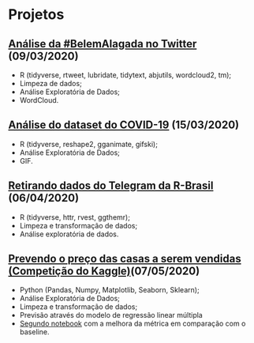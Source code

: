 # Projetos


## [Análise da #BelemAlagada no Twitter](https://github.com/barbosarafael/Projetos/blob/master/Twitter%20-%20Analise%20%23BelemAlagada/2020-03-10-analise-belemalagada.md) (09/03/2020)

- R (tidyverse, rtweet, lubridate, tidytext, abjutils, wordcloud2, tm);
- Limpeza de dados;
- Análise Exploratória de Dados;
- WordCloud.


## [Análise do dataset do COVID-19](https://github.com/barbosarafael/Projetos/blob/master/Analise%20Exploratoria%20-%20COVID-19/2020-03-15-analise-exploratoria-dos-dados-do-covid-19.md) (15/03/2020)

- R (tidyverse, reshape2, gganimate, gifski);
- Análise Exploratória de Dados;
- GIF.


## [Retirando dados do Telegram da R-Brasil](https://github.com/barbosarafael/Projetos/blob/master/Analise_Telegram_R/Script.md) (06/04/2020)

- R (tidyverse, httr, rvest, ggthemr);
- Limpeza e transformação de dados;
- Análise exploratória de dados.


## [Prevendo o preço das casas a serem vendidas (Competição do Kaggle)](https://github.com/barbosarafael/Projetos/blob/master/House%20Prices%20-%20Advanced%20Regression%20Techniques/notebook_house_prices.ipynb)(07/05/2020)

- Python (Pandas, Numpy, Matplotlib, Seaborn, Sklearn);
- Análise Exploratória de Dados;
- Limpeza e transformação de dados;
- Previsão através do modelo de regressão linear múltipla
- [Segundo notebook](https://github.com/barbosarafael/Projetos/blob/master/House%20Prices%20-%20Advanced%20Regression%20Techniques/notebook_2.ipynb) com a melhora da métrica em comparação com o baseline.
